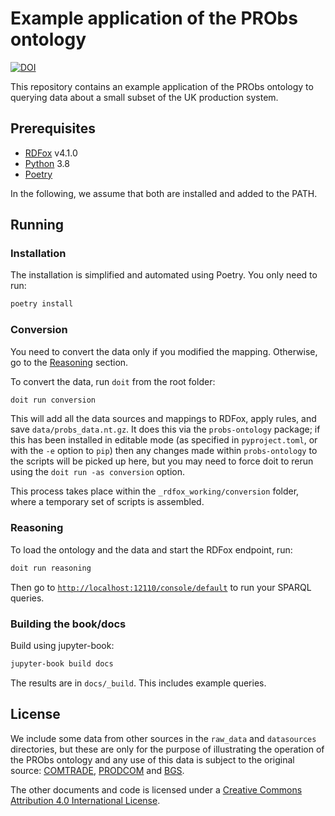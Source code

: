 # Example application of the PRObs ontology

[![DOI](https://zenodo.org/badge/DOI/10.5281/zenodo.5052757.svg)](https://doi.org/10.5281/zenodo.5052757)

This repository contains an example application of the PRObs ontology to querying data about a small subset of the UK production system.

## Prerequisites

- [RDFox](https://www.oxfordsemantic.tech) v4.1.0
- [Python](https://www.python.org) 3.8
- [Poetry](https://python-poetry.org)

In the following, we assume that both are installed and added to the PATH.

## Running

### Installation

The installation is simplified and automated using Poetry.
You only need to run:

```sh
poetry install
```

### Conversion

You need to convert the data only if you modified the mapping. Otherwise, go to the [Reasoning](#reasoning) section.

To convert the data, run `doit` from the root folder:

```sh
doit run conversion
```

This will add all the data sources and mappings to RDFox, apply rules, and save `data/probs_data.nt.gz`. It does this via the `probs-ontology` package; if this has been installed in editable mode (as specified in `pyproject.toml`, or with the `-e` option to `pip`) then any changes made within `probs-ontology` to the scripts will be picked up here, but you may need to force doit to rerun using the `doit run -as conversion` option.

This process takes place within the `_rdfox_working/conversion` folder, where a temporary set of scripts is assembled.

### Reasoning

To load the ontology and the data and start the RDFox endpoint, run:

```sh
doit run reasoning
```

Then go to [`http://localhost:12110/console/default`](http://localhost:12110/console/default) to run your SPARQL queries.

### Building the book/docs

Build using jupyter-book:

``` sh
jupyter-book build docs
```

The results are in `docs/_build`. This includes example queries.

## License

We include some data from other sources in the `raw_data` and `datasources` directories, but these are only for the purpose of illustrating the operation of the PRObs ontology and any use of this data is subject to the original source: [COMTRADE](https://comtrade.un.org/), [PRODCOM](https://ec.europa.eu/eurostat/web/prodcom) and [BGS](https://www.bgs.ac.uk/).

The other documents and code is licensed under a [Creative Commons Attribution 4.0 International License](http://creativecommons.org/licenses/by/4.0/).
